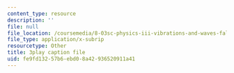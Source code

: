 ```yaml
---
content_type: resource
description: ''
file: null
file_location: /coursemedia/8-03sc-physics-iii-vibrations-and-waves-fall-2016/fe9fd13257b6ebd08a42936520911a41_sBKHUPDUI1o.srt
file_type: application/x-subrip
resourcetype: Other
title: 3play caption file
uid: fe9fd132-57b6-ebd0-8a42-936520911a41
---
```

